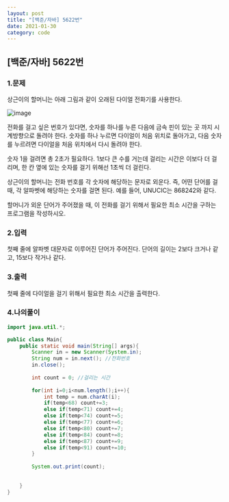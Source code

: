 ```yaml
---
layout: post
title: "[백준/자바] 5622번"
date: 2021-01-30
category: code
---
```

## [백준/자바] 5622번



### 1.문제

상근이의 할머니는 아래 그림과 같이 오래된 다이얼 전화기를 사용한다.

![image](https://user-images.githubusercontent.com/66353700/107019343-e2c99c00-67e4-11eb-916d-dd2cfd5379b5.png)

전화를 걸고 싶은 번호가 있다면, 숫자를 하나를 누른 다음에 금속 핀이 있는 곳 까지 시계방향으로 돌려야 한다. 숫자를 하나 누르면 다이얼이 처음 위치로 돌아가고, 다음 숫자를 누르려면 다이얼을 처음 위치에서 다시 돌려야 한다.

숫자 1을 걸려면 총 2초가 필요하다. 1보다 큰 수를 거는데 걸리는 시간은 이보다 더 걸리며, 한 칸 옆에 있는 숫자를 걸기 위해선 1초씩 더 걸린다.

상근이의 할머니는 전화 번호를 각 숫자에 해당하는 문자로 외운다. 즉, 어떤 단어를 걸 때, 각 알파벳에 해당하는 숫자를 걸면 된다. 예를 들어, UNUCIC는 868242와 같다.

할머니가 외운 단어가 주어졌을 때, 이 전화를 걸기 위해서 필요한 최소 시간을 구하는 프로그램을 작성하시오.


### 2.입력

첫째 줄에 알파벳 대문자로 이루어진 단어가 주어진다. 단어의 길이는 2보다 크거나 같고, 15보다 작거나 같다.

### 3.출력

첫째 줄에 다이얼을 걸기 위해서 필요한 최소 시간을 출력한다.

### 4.나의풀이

```java
import java.util.*;

public class Main{
    public static void main(String[] args){
        Scanner in = new Scanner(System.in);
        String num = in.next(); //전화번호
        in.close();
        
        int count = 0; //걸리는 시간
        
        for(int i=0;i<num.length();i++){
            int temp = num.charAt(i);
            if(temp<68) count+=3;
            else if(temp<71) count+=4;
            else if(temp<74) count+=5;
            else if(temp<77) count+=6;
            else if(temp<80) count+=7;
            else if(temp<84) count+=8;
            else if(temp<87) count+=9;
            else if(temp<91) count+=10;
        }
        
        System.out.print(count);
        
       
    }
}
````




